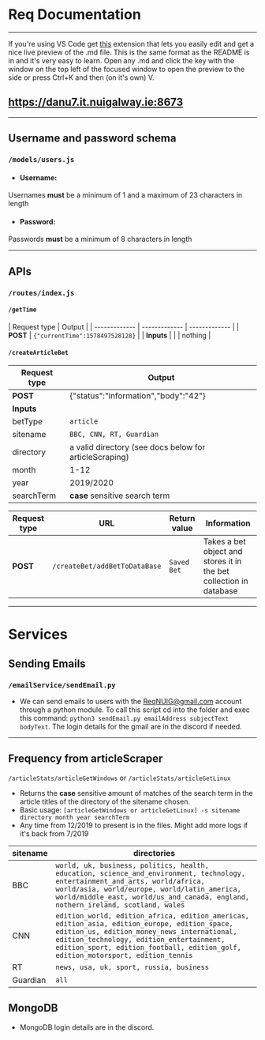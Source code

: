 # Req Documentation 
____

If you're using VS Code get [this](https://marketplace.visualstudio.com/items?itemName=shd101wyy.markdown-preview-enhanced) extension that lets you easily edit and get a nice live preview of the .md file. This is the same format as the README is in and it's very easy to learn. Open any .md and click the key with the window on the top left of the focused window to open the preview to the side or press Ctrl+K and then (on it's own) V.

## https://danu7.it.nuigalway.ie:8673
____
## Username and password schema
### `/models/users.js`
* ####  Username:
Usernames **must** be a minimum of 1 and a maximum of 23 characters in length
* #### Password:
Passwords **must** be a minimum of 8 characters in length
____

## APIs
### `/routes/index.js`

#### `/getTime`
| Request type  | Output |
| ------------- | ------------- | ------------- |
| **POST**  | `{"currentTime":1578497528128}` |
|  **Inputs** |  |
| nothing  |

#### `/createArticleBet`
| Request type  | Output | 
| ------------- | ------------- | 
 **POST**| {"status":"information","body":"42"}| 
| **Inputs** | |
| betType | `article` |
| sitename  |  `BBC, CNN, RT, Guardian`  | 
| directory  |  a valid directory (see docs below for articleScraping)  | 
| month   |  1-12  | 
| year   |  2019/2020  | 
|  searchTerm | **case** sensitive search term   | 

| Request type  | URL | Return value|  Information |
| ------------- | ------------- | ------------- | ------------- |
| **POST**  | `/createBet/addBetToDataBase` | `Saved Bet` | Takes a bet object and stores it in the bet collection in database  |

____

# Services

## Sending Emails
### `/emailService/sendEmail.py`
* We can send emails to users with the ReqNUIG@gmail.com account through a python module. To call this script cd into the folder and exec this command: `python3 sendEmail.py emailAddress subjectText bodyText`. The login details for the gmail are in the discord if needed.
____

## Frequency from articleScraper
`/articleStats/articleGetWindows` or `/articleStats/articleGetLinux`
* Returns the **case** sensitive amount of matches of the search term in the article titles of the directory of the sitename chosen.
* Basic usage: `[articleGetWindows or articleGetLinux] -s sitename directory month year searchTerm`
* Any time from 12/2019 to present is in the files. Might add more logs if it's back from 7/2019

| sitename  |  directories |
| ------------- | ------------- | 
| BBC | `world, uk, business, politics, health, education, science_and_environment, technology, entertainment_and_arts, world/africa, world/asia, world/europe, world/latin_america, world/middle_east, world/us_and_canada, england, nothern_ireland, scotland, wales` |
| CNN | `edition_world, edition_africa, edition_americas, edition_asia, edition_europe, edition_space, edition_us, edition_money_news_international, edition_technology, edition_entertainment, edition_sport, edition_football, edition_golf, edition_motorsport, edition_tennis`| 
| RT | `news, usa, uk, sport, russia, business`| 
| Guardian | `all`| 







## MongoDB

* MongoDB login details are in the discord.